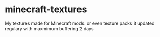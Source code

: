                                                                                    
# minecraft-textures
My textures made for Minecraft mods. or even texture packs
it updated regulary 
with maxmimum buffering 2 days

